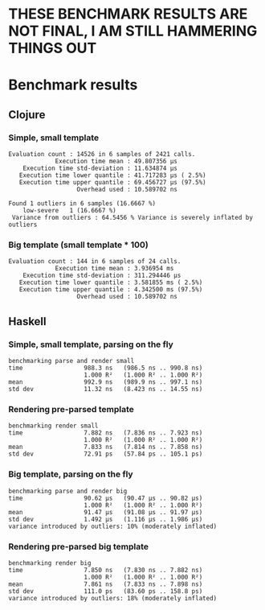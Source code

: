 # THESE BENCHMARK RESULTS ARE NOT FINAL, I AM STILL HAMMERING THINGS OUT


# Benchmark results


## Clojure

### Simple, small template

```
Evaluation count : 14526 in 6 samples of 2421 calls.
             Execution time mean : 49.807356 µs
    Execution time std-deviation : 11.634874 µs
   Execution time lower quantile : 41.717283 µs ( 2.5%)
   Execution time upper quantile : 69.456727 µs (97.5%)
                   Overhead used : 10.589702 ns

Found 1 outliers in 6 samples (16.6667 %)
	low-severe	 1 (16.6667 %)
 Variance from outliers : 64.5456 % Variance is severely inflated by outliers
```

### Big template (small template * 100)

```
Evaluation count : 144 in 6 samples of 24 calls.
             Execution time mean : 3.936954 ms
    Execution time std-deviation : 311.294446 µs
   Execution time lower quantile : 3.581855 ms ( 2.5%)
   Execution time upper quantile : 4.342500 ms (97.5%)
                   Overhead used : 10.589702 ns
```

## Haskell

### Simple, small template, parsing on the fly

```
benchmarking parse and render small
time                 988.3 ns   (986.5 ns .. 990.8 ns)
                     1.000 R²   (1.000 R² .. 1.000 R²)
mean                 992.9 ns   (989.9 ns .. 997.1 ns)
std dev              11.32 ns   (8.423 ns .. 14.55 ns)
```

### Rendering pre-parsed template

```
benchmarking render small
time                 7.882 ns   (7.836 ns .. 7.923 ns)
                     1.000 R²   (1.000 R² .. 1.000 R²)
mean                 7.833 ns   (7.814 ns .. 7.858 ns)
std dev              72.91 ps   (57.84 ps .. 105.1 ps)
```

### Big template, parsing on the fly

```
benchmarking parse and render big
time                 90.62 μs   (90.47 μs .. 90.82 μs)
                     1.000 R²   (1.000 R² .. 1.000 R²)
mean                 91.47 μs   (91.08 μs .. 91.97 μs)
std dev              1.492 μs   (1.116 μs .. 1.986 μs)
variance introduced by outliers: 10% (moderately inflated)
```

### Rendering pre-parsed big template

```
benchmarking render big
time                 7.850 ns   (7.830 ns .. 7.882 ns)
                     1.000 R²   (1.000 R² .. 1.000 R²)
mean                 7.861 ns   (7.833 ns .. 7.898 ns)
std dev              111.0 ps   (83.60 ps .. 158.8 ps)
variance introduced by outliers: 18% (moderately inflated)
```

